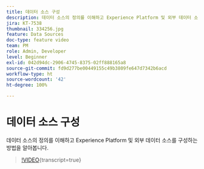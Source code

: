 ```yaml
---
title: 데이터 소스 구성
description: 데이터 소스의 정의를 이해하고 Experience Platform 및 외부 데이터 소스를 구성하는 방법을 알아봅니다.
jira: KT-7538
thumbnail: 334256.jpg
feature: Data Sources
doc-type: feature video
team: PM
role: Admin, Developer
level: Beginner
exl-id: 042d94dc-2906-4745-8375-02ff888165a8
source-git-commit: fd9d277be00449155c49b3809fe647d7342b6acd
workflow-type: ht
source-wordcount: '42'
ht-degree: 100%

---
```


# 데이터 소스 구성

데이터 소스의 정의를 이해하고 Experience Platform 및 외부 데이터 소스를 구성하는 방법을 알아봅니다.

>[!VIDEO](https://video.tv.adobe.com/v/334256?quality=12&learn=on){transcript=true}
